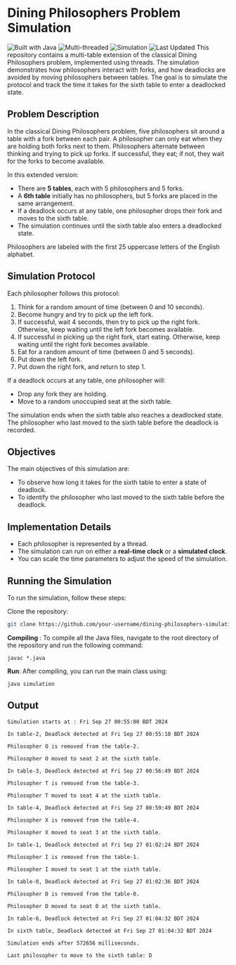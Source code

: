 # Dining Philosophers Problem Simulation
![Built with Java](https://img.shields.io/badge/Built%20with-Java-orange)
![Multi-threaded](https://img.shields.io/badge/Multi--threaded-Yes-brightgreen)
![Simulation](https://img.shields.io/badge/Simulation-Dining%20Philosophers-9cf)
![Last Updated](https://img.shields.io/badge/Last%20Updated-Sep%202024-lightgrey)
This repository contains a multi-table extension of the classical Dining Philosophers problem, implemented using threads. The simulation demonstrates how philosophers interact with forks, and how deadlocks are avoided by moving philosophers between tables. The goal is to simulate the protocol and track the time it takes for the sixth table to enter a deadlocked state.

## Problem Description

In the classical Dining Philosophers problem, five philosophers sit around a table with a fork between each pair. A philosopher can only eat when they are holding both forks next to them. Philosophers alternate between thinking and trying to pick up forks. If successful, they eat; if not, they wait for the forks to become available. 

In this extended version:

- There are **5 tables**, each with 5 philosophers and 5 forks.
- A **6th table** initially has no philosophers, but 5 forks are placed in the same arrangement.
- If a deadlock occurs at any table, one philosopher drops their fork and moves to the sixth table.
- The simulation continues until the sixth table also enters a deadlocked state.

Philosophers are labeled with the first 25 uppercase letters of the English alphabet.

## Simulation Protocol

Each philosopher follows this protocol:

   1. Think for a random amount of time (between 0 and 10 seconds).
   2. Become hungry and try to pick up the left fork.
   3. If successful, wait 4 seconds, then try to pick up the right fork. Otherwise, keep waiting until the left fork becomes available.
   4. If successful in picking up the right fork, start eating. Otherwise, keep waiting until the right fork becomes available.
   5. Eat for a random amount of time (between 0 and 5 seconds).
   6. Put down the left fork.
   7. Put down the right fork, and return to step 1.

If a deadlock occurs at any table, one philosopher will:
- Drop any fork they are holding.
- Move to a random unoccupied seat at the sixth table.

The simulation ends when the sixth table also reaches a deadlocked state. The philosopher who last moved to the sixth table before the deadlock is recorded.

## Objectives

The main objectives of this simulation are:
- To observe how long it takes for the sixth table to enter a state of deadlock.
- To identify the philosopher who last moved to the sixth table before the deadlock.

## Implementation Details

- Each philosopher is represented by a thread.
- The simulation can run on either a **real-time clock** or a **simulated clock**.
- You can scale the time parameters to adjust the speed of the simulation.

## Running the Simulation

To run the simulation, follow these steps:

Clone the repository:
   ```bash
   git clone https://github.com/your-username/dining-philosophers-simulation.git
   ```
**Compiling** :
   To compile all the Java files, navigate to the root directory of the repository and run the following command:
   ```
   javac *.java
   ```
**Run**:
   After compiling, you can run the main class using:
   ```
   java simulation
   ```

## Output
```
Simulation starts at : Fri Sep 27 00:55:00 BDT 2024

In table-2, Deadlock detected at Fri Sep 27 00:55:10 BDT 2024

Philosopher O is removed from the table-2.

Philosopher O moved to seat 2 at the sixth table.

In table-3, Deadlock detected at Fri Sep 27 00:56:49 BDT 2024

Philosopher T is removed from the table-3.

Philosopher T moved to seat 4 at the sixth table.

In table-4, Deadlock detected at Fri Sep 27 00:59:49 BDT 2024

Philosopher X is removed from the table-4.

Philosopher X moved to seat 3 at the sixth table.

In table-1, Deadlock detected at Fri Sep 27 01:02:24 BDT 2024

Philosopher I is removed from the table-1.

Philosopher I moved to seat 1 at the sixth table.

In table-0, Deadlock detected at Fri Sep 27 01:02:36 BDT 2024

Philosopher D is removed from the table-0.

Philosopher D moved to seat 0 at the sixth table.

In table-6, Deadlock detected at Fri Sep 27 01:04:32 BDT 2024

In sixth table, Deadlock detected at Fri Sep 27 01:04:32 BDT 2024

Simulation ends after 572656 milliseconds.

Last philosopher to move to the sixth table: D
```

